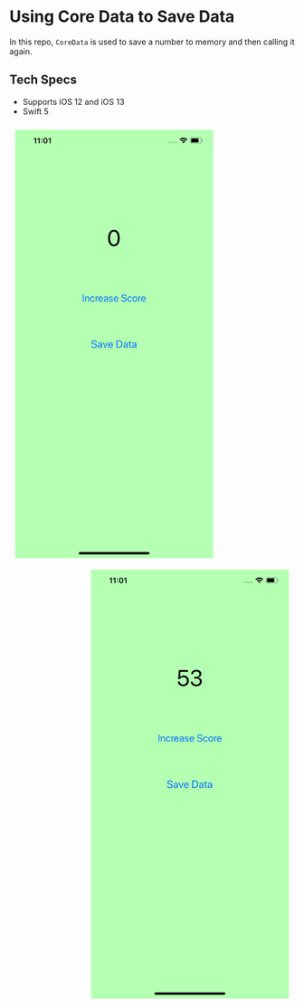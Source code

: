 # Using Core Data to Save Data

In this repo, ```CoreData``` is used to save a number to memory and then calling it again.

## Tech Specs

- Supports iOS 12 and iOS 13
- Swift 5

<p>
  <img align="left" style="padding: 10px;" src="images/image1.png" width="350" title="Image 1">
  <img align="right" style="padding: 10px;" src="images/image2.png" width="350" title="Image 2">
</p>
